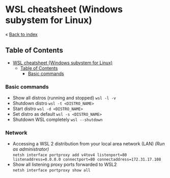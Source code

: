 # WSL cheatsheet (Windows subystem for Linux)


&laquo; [Back to index](https://github.com/janelznic/cheatsheets)

## Table of Contents
- [WSL cheatsheet (Windows subystem for Linux)](#wsl-cheatsheet-windows-subystem-for-linux)
  - [Table of Contents](#table-of-contents)
    - [Basic commands](#basic-commands)


### Basic commands
* Show all distros (running and stopped) ```wsl -l -v```
* Shutdown distro ```wsl -t <DISTRO_NAME>```
* Start distro ```wsl -d <DISTRO_NAME>```
* Set distro as default ```wsl -s <DISTRO_NAME>```
* Shutdown WSL completely ```wsl --shutdown```


### Network
* Accessing a WSL 2 distribution from your local area network (LAN) _(Run as administrator)_ \
  ```netsh interface portproxy add v4tov4 listenport=80 listenaddress=0.0.0.0 connectport=80 connectaddress=172.31.17.108```
* Show all listening proxy ports forwarded to WSL2 \
  ```netsh interface portproxy show all```
